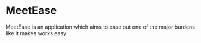 # MeetEase
MeetEase is an application which aims to ease out one of the major burdens like it makes works easy.
